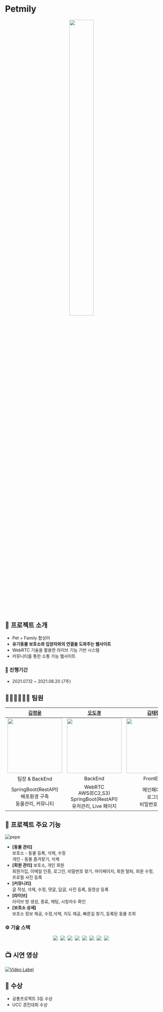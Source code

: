 # Petmily

<div align="center">
<img src="https://user-images.githubusercontent.com/48318620/129913363-d38927a4-cdde-4f9b-b08b-4cd505bfe436.png" width=40%, height=50%>

</div>

## 📝 프로젝트 소개

- Pet + Family 합성어
- **유기동물 보호소와 입양자와의 연결을 도와주는 웹사이트**
- WebRTC 기술을 활용한 라이브 기능 기반 시스템
- 커뮤니티를 통한 소통 가능 웹사이트

### 📆 진행기간

- 2021.07.12 ~ 2021.08.20 (7주)

## 🧑🏻‍💻👩🏻‍💻 팀원

|             **[김정윤](https://github.com/kjungyoun)**              |                  **[오도경](https://github.com/dokyeong10)**                  |                **[김태랑](https://github.com/kt5965)**                |              **[박준규](https://github.com/Devjunku/)**              |               **[이경민](https://github.com/kyinl/)**                |
| :-----------------------------------------------------------------: | :---------------------------------------------------------------------------: | :-------------------------------------------------------------------: | :------------------------------------------------------------------: | :------------------------------------------------------------------: |
| <img src="https://imgur.com/NwEdyu7.png" width=180px, height=180px> |     <img src="https://imgur.com/tDLmq0v.png"  width=180px, height=180px>      | <img src="https://imgur.com/vJXGeyX.png"   width=180px, height=180px> | <img src="https://imgur.com/nQeT3f5.png"  width=180px, height=180px> | <img src="https://imgur.com/ohKsslr.png"  width=180px, height=180px> |
|                           팀장 & BackEnd                            |                                    BackEnd                                    |                               FrontEnd                                |                               FrontEnd                               |                               FrontEnd                               |
|  SpringBoot(RestAPI) <br /> 배포환경 구축<br /> 동물관리, 커뮤니티  | WebRTC<br/> AWS(EC2,S3) <br/> SpringBoot(RestAPI) <br/> 유저관리, Live 페이지 |             메인페이지<br /> 로그인 <br /> 비밀번호 찾기              |      커뮤니티 페이지 <br /> 마이페이지<br /> 보호소 상세페이지       |           동물 관리 <br /> 동물 즐겨찾기 <br /> 유저 등록            |

## 📢 프로젝트 주요 기능

![pepe](https://user-images.githubusercontent.com/78183382/131553841-814f5ade-f2d5-4bdb-939b-68e2cd7b02b6.gif)



- **[동물 관리]** <br>
  보호소 - 동물 등록, 삭제, 수정 <br>
  개인 - 동물 즐겨찾기, 삭제
- **[회원 관리]** 보호소, 개인 회원 <br>
  회원가입, 이메일 인증, 로그인, 비밀번호 찾기, 마이페이지, 회원 탈퇴, 회원 수정, 프로필 사진 등록
- **[커뮤니티]**<br>
  글 작성, 삭제, 수정, 댓글, 답글, 사진 등록, 동영상 등록
- **[라이브]**<br>
  라이브 방 생성, 종료, 채팅, 시청자수 확인
- **[보호소 상세]**<br>
  보호소 정보 제공, 수정,삭제, 지도 제공, 빠른길 찾기, 등록된 동물 조회

### ⚙️ 기술 스택

<p align="center">
<img src="https://img.shields.io/badge/Framework-SpringBoot-6DB33F?style=flat&logo=spring&logoColor=white">&nbsp
 <img src="https://img.shields.io/badge/Framework-Vue-D22128?style=flat&logo=apahce&logoColor=white">&nbsp 
 <img src="https://img.shields.io/badge/Database-MySql-F80000?style=flat&logo=oracle&logoColor=white">&nbsp
   <img src="https://img.shields.io/badge/Language-Java_11-007396?style=flat&logo=java&logoColor=white">&nbsp
   <img src="https://img.shields.io/badge/Language-JavaScript-F7DF1E?style=flat&logo=javascript&logoColor=white">&nbsp   
   <img src="https://img.shields.io/badge/Deployment-EC2(20.04)-skyblue?style=flat&logo=apahce&logoColor=white">&nbsp 
  <img src="https://img.shields.io/badge/API-Kakao_Map-red?style=flat">&nbsp 
  <img src="https://img.shields.io/badge/WebRTC-Openvidu-563D7C?style=flat&lo">&nbsp

</p>

## 📺 시연 영상

[![Video Label](https://imgur.com/tpvMQwg.png)](https://www.youtube.com/watch?v=aFleMMpeZ60&t=2s&ab_channel=%EC%98%A4%EB%8F%84%EA%B2%BD)

## 🏅 수상

- 공통프로젝트 3등 수상
- UCC 경진대회 수상
